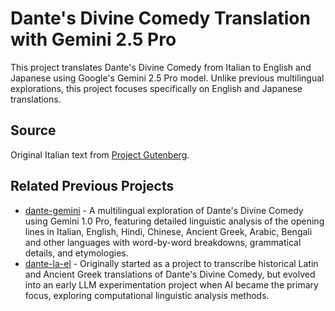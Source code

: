 # Dante's Divine Comedy Translation with Gemini 2.5 Pro

This project translates Dante's Divine Comedy from Italian to English and Japanese using Google's Gemini 2.5 Pro model. Unlike previous multilingual explorations, this project focuses specifically on English and Japanese translations.

## Source

Original Italian text from [Project Gutenberg](https://www.gutenberg.org/ebooks/1000).

## Related Previous Projects

- [dante-gemini](https://github.com/7shi/dante-gemini) - A multilingual exploration of Dante's Divine Comedy using Gemini 1.0 Pro, featuring detailed linguistic analysis of the opening lines in Italian, English, Hindi, Chinese, Ancient Greek, Arabic, Bengali and other languages with word-by-word breakdowns, grammatical details, and etymologies.
- [dante-la-el](https://github.com/7shi/dante-la-el) - Originally started as a project to transcribe historical Latin and Ancient Greek translations of Dante's Divine Comedy, but evolved into an early LLM experimentation project when AI became the primary focus, exploring computational linguistic analysis methods.
